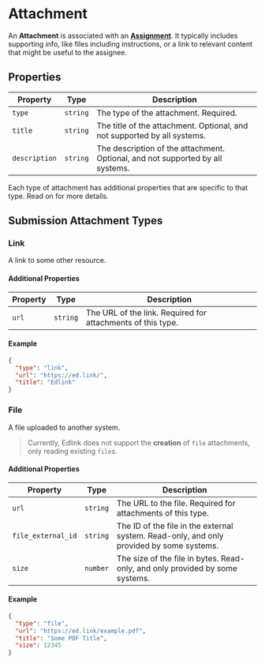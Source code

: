 # Attachment
An **Attachment** is associated with an **[Assignment](assignment)**.
It typically includes supporting info, like files including instructions,
or a link to relevant content that might be useful to the assignee.

## Properties
| Property      | Type     | Description                                                                    |
|---------------|----------|--------------------------------------------------------------------------------|
| `type`        | `string` | The type of the attachment. Required.                                          |
| `title`       | `string` | The title of the attachment. Optional, and not supported by all systems.       |
| `description` | `string` | The description of the attachment. Optional, and not supported by all systems. |

Each type of attachment has additional properties that are specific to that type. Read on for more details.

## Submission Attachment Types

### Link
A link to some other resource.

#### Additional Properties
| Property | Type     | Description                                                 |
|----------|----------|-------------------------------------------------------------|
| `url`    | `string` | The URL of the link. Required for attachments of this type. |

#### Example
```json
{
  "type": "link",
  "url": "https://ed.link/",
  "title": "Edlink"
}
```

### File
A file uploaded to another system.

> Currently, Edlink does not support the **creation** of `file` attachments, only reading existing `file`s.

#### Additional Properties
| Property           | Type     | Description                                                                              |
|--------------------|----------|------------------------------------------------------------------------------------------|
| `url`              | `string` | The URL to the file. Required for attachments of this type.                              |
| `file_external_id` | `string` | The ID of the file in the external system. Read-only, and only provided by some systems. |
| `size`             | `number` | The size of the file in bytes. Read-only, and only provided by some systems.             |

#### Example
```json
{
  "type": "file",
  "url": "https://ed.link/example.pdf",
  "title": "Some PDF Title",
  "size": 12345
}
```

